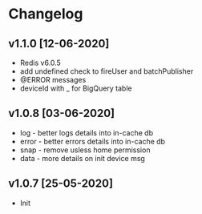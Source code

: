 # Changelog

<!-- ## Unreleased -->
<!-- Add new, unreleased items here. -->

## v1.1.0 [12-06-2020]
  - Redis v6.0.5
  - add undefined check to fireUser and batchPublisher
  - @ERROR messages  
  - deviceId with _ for BigQuery table 

## v1.0.8 [03-06-2020]
  - log - better logs details into in-cache db 
  - error - better errors details into in-cache db
  - snap - remove usless home permission 
  - data - more details on init device msg 

## v1.0.7 [25-05-2020]
  - Init